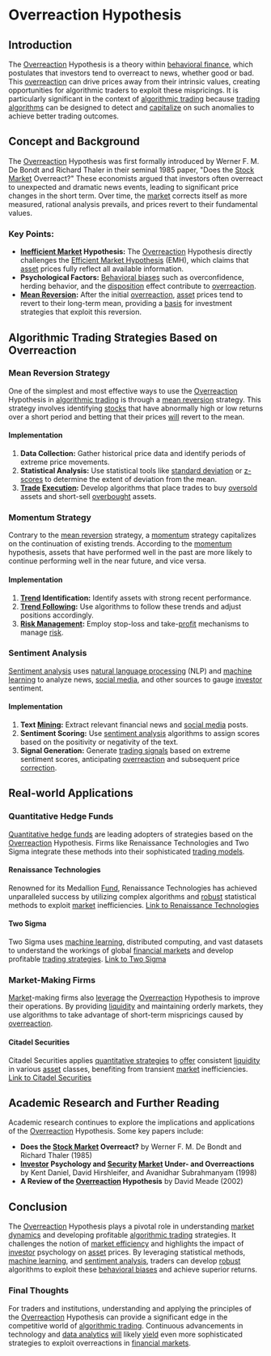 # Overreaction Hypothesis

## Introduction

The [Overreaction](../o/overreaction.md) Hypothesis is a theory within [behavioral finance](../b/behavioral_finance.md), which postulates that investors tend to overreact to news, whether good or bad. This [overreaction](../o/overreaction.md) can drive prices away from their intrinsic values, creating opportunities for algorithmic traders to exploit these mispricings. It is particularly significant in the context of [algorithmic trading](../a/algorithmic_trading.md) because [trading algorithms](../t/trading_algorithms.md) can be designed to detect and [capitalize](../c/capitalize.md) on such anomalies to achieve better trading outcomes.

## Concept and Background

The [Overreaction](../o/overreaction.md) Hypothesis was first formally introduced by Werner F. M. De Bondt and Richard Thaler in their seminal 1985 paper, "Does the [Stock Market](../s/stock_market.md) Overreact?" These economists argued that investors often overreact to unexpected and dramatic news events, leading to significant price changes in the short term. Over time, the [market](../m/market.md) corrects itself as more measured, rational analysis prevails, and prices revert to their fundamental values.

### Key Points:
- **[Inefficient Market](../i/inefficient_market.md) Hypothesis:** The [Overreaction](../o/overreaction.md) Hypothesis directly challenges the [Efficient Market Hypothesis](../e/efficient_market_hypothesis.md) (EMH), which claims that [asset](../a/asset.md) prices fully reflect all available information.
- **Psychological Factors:** [Behavioral biases](../b/behavioral_biases_in_trading.md) such as overconfidence, herding behavior, and the [disposition](../d/disposition.md) effect contribute to [overreaction](../o/overreaction.md).
- **[Mean Reversion](../m/mean_reversion.md):** After the initial [overreaction](../o/overreaction.md), [asset](../a/asset.md) prices tend to revert to their long-term mean, providing a [basis](../b/basis.md) for investment strategies that exploit this reversion.

## Algorithmic Trading Strategies Based on Overreaction

### Mean Reversion Strategy

One of the simplest and most effective ways to use the [Overreaction](../o/overreaction.md) Hypothesis in [algorithmic trading](../a/algorithmic_trading.md) is through a [mean reversion](../m/mean_reversion.md) strategy. This strategy involves identifying [stocks](../s/stock.md) that have abnormally high or low returns over a short period and betting that their prices [will](../w/will.md) revert to the mean.

#### Implementation
1. **Data Collection:** Gather historical price data and identify periods of extreme price movements.
2. **Statistical Analysis:** Use statistical tools like [standard deviation](../s/standard_deviation.md) or [z-scores](../z/z-scores_in_trading.md) to determine the extent of deviation from the mean.
3. **[Trade](../t/trade.md) [Execution](../e/execution.md):** Develop algorithms that place trades to buy [oversold](../o/oversold.md) assets and short-sell [overbought](../o/overbought.md) assets.

### Momentum Strategy

Contrary to the [mean reversion](../m/mean_reversion.md) strategy, a [momentum](../m/momentum.md) strategy capitalizes on the continuation of existing trends. According to the [momentum](../m/momentum.md) hypothesis, assets that have performed well in the past are more likely to continue performing well in the near future, and vice versa.

#### Implementation
1. **[Trend](../t/trend.md) Identification:** Identify assets with strong recent performance.
2. **[Trend Following](../t/trend_following.md):** Use algorithms to follow these trends and adjust positions accordingly.
3. **[Risk Management](../r/risk_management.md):** Employ stop-loss and take-[profit](../p/profit.md) mechanisms to manage [risk](../r/risk.md).

### Sentiment Analysis

[Sentiment analysis](../s/sentiment_analysis.md) uses [natural language processing](../n/natural_language_processing_(nlp)_in_trading.md) (NLP) and [machine learning](../m/machine_learning.md) to analyze news, [social media](../s/social_media.md), and other sources to gauge [investor](../i/investor.md) sentiment.

#### Implementation
1. **Text [Mining](../m/mining.md):** Extract relevant financial news and [social media](../s/social_media.md) posts.
2. **Sentiment Scoring:** Use [sentiment analysis](../s/sentiment_analysis.md) algorithms to assign scores based on the positivity or negativity of the text.
3. **Signal Generation:** Generate [trading signals](../t/trading_signals.md) based on extreme sentiment scores, anticipating [overreaction](../o/overreaction.md) and subsequent price [correction](../c/correction.md).

## Real-world Applications

### Quantitative Hedge Funds

[Quantitative hedge funds](../q/quantitative_hedge_funds.md) are leading adopters of strategies based on the [Overreaction](../o/overreaction.md) Hypothesis. Firms like Renaissance Technologies and Two Sigma integrate these methods into their sophisticated [trading models](../t/trading_models.md).

#### Renaissance Technologies
Renowned for its Medallion [Fund](../f/fund.md), Renaissance Technologies has achieved unparalleled success by utilizing complex algorithms and [robust](../r/robust.md) statistical methods to exploit [market](../m/market.md) inefficiencies.
[Link to Renaissance Technologies](https://www.rentec.com/)

#### Two Sigma
Two Sigma uses [machine learning](../m/machine_learning.md), distributed computing, and vast datasets to understand the workings of global [financial markets](../f/financial_market.md) and develop profitable [trading strategies](../t/trading_strategies.md).
[Link to Two Sigma](https://www.twosigma.com/)

### Market-Making Firms

[Market](../m/market.md)-making firms also [leverage](../l/leverage.md) the [Overreaction](../o/overreaction.md) Hypothesis to improve their operations. By providing [liquidity](../l/liquidity.md) and maintaining orderly markets, they use algorithms to take advantage of short-term mispricings caused by [overreaction](../o/overreaction.md).

#### Citadel Securities
Citadel Securities applies [quantitative strategies](../q/quantitative_strategies_in_trading.md) to [offer](../o/offer.md) consistent [liquidity](../l/liquidity.md) in various [asset](../a/asset.md) classes, benefiting from transient [market](../m/market.md) inefficiencies.
[Link to Citadel Securities](https://www.citadelsecurities.com/)

## Academic Research and Further Reading

Academic research continues to explore the implications and applications of the [Overreaction](../o/overreaction.md) Hypothesis. Some key papers include:

- **Does the [Stock Market](../s/stock_market.md) Overreact?** by Werner F. M. De Bondt and Richard Thaler (1985)
- **[Investor](../i/investor.md) Psychology and [Security](../s/security.md) [Market](../m/market.md) Under- and Overreactions** by Kent Daniel, David Hirshleifer, and Avanidhar Subrahmanyam (1998)
- **A Review of the [Overreaction](../o/overreaction.md) Hypothesis** by David Meade (2002)

## Conclusion

The [Overreaction](../o/overreaction.md) Hypothesis plays a pivotal role in understanding [market dynamics](../m/market_dynamics.md) and developing profitable [algorithmic trading](../a/algorithmic_trading.md) strategies. It challenges the notion of [market efficiency](../m/market_efficiency.md) and highlights the impact of [investor](../i/investor.md) psychology on [asset](../a/asset.md) prices. By leveraging statistical methods, [machine learning](../m/machine_learning.md), and [sentiment analysis](../s/sentiment_analysis.md), traders can develop [robust](../r/robust.md) algorithms to exploit these [behavioral biases](../b/behavioral_biases_in_trading.md) and achieve superior returns.

### Final Thoughts

For traders and institutions, understanding and applying the principles of the [Overreaction](../o/overreaction.md) Hypothesis can provide a significant edge in the competitive world of [algorithmic trading](../a/algorithmic_trading.md). Continuous advancements in technology and [data analytics](../d/data_analytics.md) [will](../w/will.md) likely [yield](../y/yield.md) even more sophisticated strategies to exploit overreactions in [financial markets](../f/financial_market.md).
